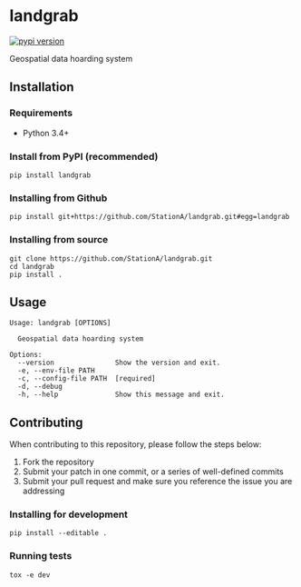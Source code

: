 # landgrab

[![pypi version](https://badge.fury.io/py/landgrab.svg)](https://badge.fury.io/py/landgrab)

Geospatial data hoarding system

## Installation

### Requirements

* Python 3.4+

### Install from PyPI (recommended)

```
pip install landgrab
```

### Installing from Github

```
pip install git+https://github.com/StationA/landgrab.git#egg=landgrab
```

### Installing from source

```
git clone https://github.com/StationA/landgrab.git
cd landgrab
pip install .
```

## Usage

```
Usage: landgrab [OPTIONS]

  Geospatial data hoarding system

Options:
  --version               Show the version and exit.
  -e, --env-file PATH
  -c, --config-file PATH  [required]
  -d, --debug
  -h, --help              Show this message and exit.
```

## Contributing

When contributing to this repository, please follow the steps below:

1. Fork the repository
1. Submit your patch in one commit, or a series of well-defined commits
1. Submit your pull request and make sure you reference the issue you are addressing

### Installing for development

```
pip install --editable .
```

### Running tests

```
tox -e dev
```
